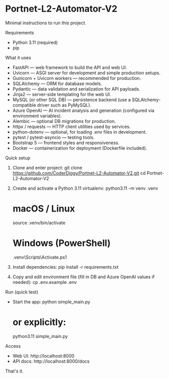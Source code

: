 # Portnet-L2-Automator-V2

Minimal instructions to run this project.

Requirements
- Python 3.11 (required)
- pip

What it uses
- FastAPI — web framework to build the API and web UI.
- Uvicorn — ASGI server for development and simple production setups.
- Gunicorn + Uvicorn workers — recommended for production.
- SQLAlchemy — ORM for database models.
- Pydantic — data validation and serialization for API payloads.
- Jinja2 — server-side templating for the web UI.
- MySQL (or other SQL DB) — persistence backend (use a SQLAlchemy-compatible driver such as PyMySQL).
- Azure OpenAI — AI incident analysis and generation (configured via environment variables).
- Alembic — optional DB migrations for production.
- httpx / requests — HTTP client utilities used by services.
- python-dotenv — optional, for loading .env files in development.
- pytest / pytest-asyncio — testing tools.
- Bootstrap 5 — frontend styles and responsiveness.
- Docker — containerization for deployment (Dockerfile included).

Quick setup
1. Clone and enter project:
   git clone https://github.com/CoderDiggy/Portnet-L2-Automator-V2.git
   cd Portnet-L2-Automator-V2

2. Create and activate a Python 3.11 virtualenv:
   python3.11 -m venv .venv
   # macOS / Linux
   source .venv/bin/activate
   # Windows (PowerShell)
   .venv\Scripts\Activate.ps1

3. Install dependencies:
   pip install -r requirements.txt

4. Copy and edit environment file (fill in DB and Azure OpenAI values if needed):
   cp .env.example .env

Run (quick test)
- Start the app:
  python simple_main.py
  # or explicitly:
  python3.11 simple_main.py

Access
- Web UI: http://localhost:8000
- API docs: http://localhost:8000/docs

That's it.